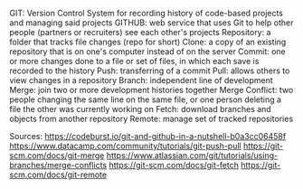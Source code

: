 GIT: Version Control System for recording history of code-based projects and managing said projects
GITHUB: web service that uses Git to help other people (partners or recruiters) see each other's projects
Repository: a folder that tracks file changes (repo for short)
Clone: a copy of an existing repository that is on one's computer instead of on the server
Commit: one or more changes done to a file or set of files, in which each save is recorded to the history
Push: transferring of a commit
Pull: allows others to view changes in a repository
Branch: independent line of development
Merge: join two or more development histories together
Merge Conflict: two people changing the same line on the same file, or one person deleting a file the other was currently working on
Fetch: download branches and objects from another repository
Remote: manage set of tracked repositories 

Sources: 
https://codeburst.io/git-and-github-in-a-nutshell-b0a3cc06458f
https://www.datacamp.com/community/tutorials/git-push-pull
https://git-scm.com/docs/git-merge
https://www.atlassian.com/git/tutorials/using-branches/merge-conflicts
https://git-scm.com/docs/git-fetch
https://git-scm.com/docs/git-remote
